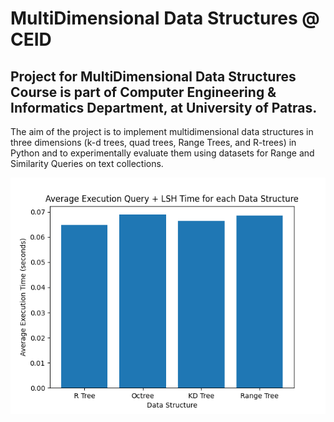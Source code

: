 # MultiDimensional Data Structures @ CEID
## Project for MultiDimensional Data Structures Course is part of Computer Engineering & Informatics Department, at University of Patras. 

The aim of the project is to implement multidimensional data structures in three dimensions (k-d trees, quad trees, Range Trees, and R-trees) 
in Python and to experimentally evaluate them using datasets for Range and Similarity Queries on text collections.

<center>
<img src="https://raw.githubusercontent.com/CPP-Bot-78/MultiDimensional-Data-Structure/main/plots/myplot10000.png">
